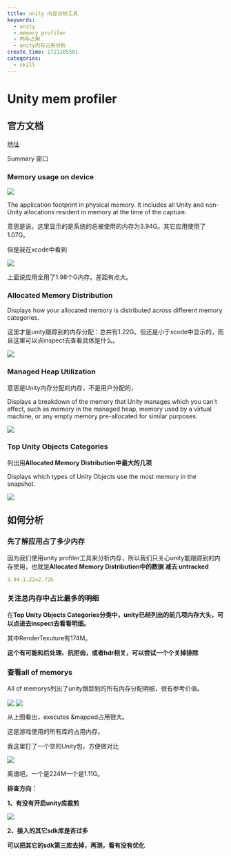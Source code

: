 ```yaml
---
title: unity 内存分析工具
keywords:
  - unity
  - memory profiler
  - 内存占用
  - unity内存占用分析
create_time: 1721205501
categories:
  - skill
---
```



# Unity mem profiler

## 官方文档

[地址](https://docs.unity3d.com/Packages/com.unity.memoryprofiler@1.0/manual/memory-profiler-window-reference.html)

Summary 窗口

### Memory usage on device

<img src="/assets/CIKrbK940oDu0pxh3Kfca5kDn6d.png" src-width="1093" class="markdown-img m-auto" src-height="162" align="center"/>

The application footprint in physical memory. It includes all Unity and non-Unity allocations resident in memory at the time of the capture.

意思是说，这里显示的是系统的总被使用的内存为3.94G。其它应用使用了1.07G。

但是我在xcode中看到

<img src="/assets/NIJzb0dNHoUjPhxYwtfcfaZuncb.png" src-width="792" class="markdown-img m-auto" src-height="221" align="center"/>

上面说应用全用了1.98个G内存。差距有点大。

### **Allocated Memory Distribution**

Displays how your allocated memory is distributed across different memory categories.

这里才是unity跟踪到的内存分配：总共有1.22G。但还是小于xcode中显示的，而且这里可以点inspect去查看具体是什么。

<img src="/assets/PuPRbYzS0oZfrIxPgencDmPrnld.png" src-width="1081" class="markdown-img m-auto" src-height="210" align="center"/>

### **Managed Heap Utilization**

意思是Unity内存分配的内存，不是用户分配的，

Displays a breakdown of the memory that Unity manages which you can't affect, such as memory in the managed heap, memory used by a virtual machine, or any empty memory pre-allocated for similar purposes.

<img src="/assets/L3hkbWD6ToiEBgx2r1dc2mPbnyh.png" src-width="1098" class="markdown-img m-auto" src-height="196" align="center"/>

### **Top Unity Objects Categories**

列出用**Allocated Memory Distribution中最大的几项**

Displays which types of Unity Objects use the most memory in the snapshot.

<img src="/assets/SLqQbDn6SogRrtxdie8cWMxznkg.png" src-width="1080" class="markdown-img m-auto" src-height="209" align="center"/>

## 如何分析

### 先了解应用占了多少内存

因为我们使用unity profiler工具来分析内存，所以我们只关心unity能跟踪到的内存使用，也就是**Allocated Memory Distribution中的数据  减去 untracked**

```yaml
3.94-1.22=2.72G
```

### 关注总内存中占比最多的明细

在**Top Unity Objects Categories分类中，unity已经列出的前几项内存大头，可以点进去inspect去看看明细。**

其中RenderTexuture有174M。

**这个有可能和后处理、抗拒齿，或者hdr相关，可以尝试一个个关掉排除**

### 查看all of memorys

All of memorys列出了unity跟踪到的所有内存分配明细，很有参考价值。

<img src="/assets/VApsbvEI7oIAtyxWSxpcZPW2nZd.png" src-width="1393" class="markdown-img m-auto" src-height="319" align="center"/>

<img src="/assets/LWRXbU1dnovGqcxNNkCcq9bEnmg.png" src-width="1263" class="markdown-img m-auto" src-height="201" align="center"/>

从上图看出，executes &mapped占用很大。

这是游戏使用的所有库的占用内存。

我这里打了一个空的Unity包，方便做对比

<img src="/assets/ST8abvlLto987yxvcPzc9svcnfd.png" src-width="1454" class="markdown-img m-auto" src-height="482" align="center"/>

离谱吧，一个是224M一个是1.11G。

**排查方向：**

**1、有没有开启unity库裁剪**

<img src="/assets/KUOabYOHDoQZTpxmZiXcqUtwnJc.png" src-width="1412" class="markdown-img m-auto" src-height="392" align="center"/>

**2、接入的其它sdk库是否过多**

**可以把其它的sdk第三库去掉，再测，看有没有优化**

